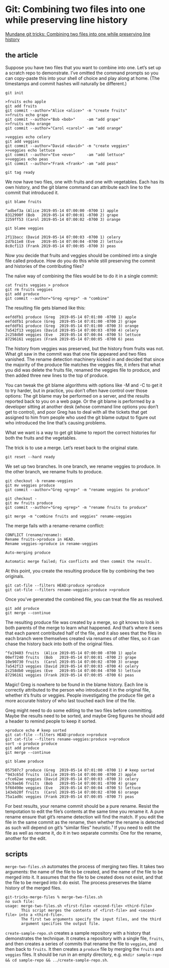 # Git: Combining two files into one while preserving line history

[Mundane git tricks: Combining two files into one while preserving line history
](https://devblogs.microsoft.com/oldnewthing/20190514-00/?p=102493)

## the article

Suppose you have two files that you want to combine into one. Let’s set up a scratch repo to demonstrate. I’ve omitted the command prompts so you can copy-paste this into your shell of choice and play along at home. (The timestamps and commit hashes will naturally be different.)

```
git init

>fruits echo apple
git add fruits
git commit --author="Alice <alice>" -m "create fruits"
>>fruits echo grape
git commit --author="Bob <bob>"     -am "add grape"
>>fruits echo orange
git commit --author="Carol <carol>" -am "add orange"

>veggies echo celery
git add veggies
git commit --author="David <david>" -m "create veggies"
>>veggies echo lettuce
git commit --author="Eve <eve>"     -am "add lettuce"
>>veggies echo peas
git commit --author="Frank <frank>" -am "add peas"

git tag ready

```

We now have two files, one with fruits and one with vegetables. Each has its own history, and the git blame command can attribute each line to the commit that introduced it.

```
git blame fruits

^adbef3a (Alice 2019-05-14 07:00:00 -0700 1) apple
8312990f (Bob   2019-05-14 07:00:01 -0700 2) grape
2259ff53 (Carol 2019-05-14 07:00:02 -0700 3) orange

git blame veggies

2f11bacc (David 2019-05-14 07:00:03 -0700 1) celery
2d7b11e8 (Eve   2019-05-14 07:00:04 -0700 2) lettuce
8c8cf113 (Frank 2019-05-14 07:00:05 -0700 3) peas
```

Now you decide that fruits and veggies should be combined into a single file called produce. How do you do this while still preserving the commit and histories of the contributing files?

The naïve way of combining the files would be to do it in a single commit:

```
cat fruits veggies > produce
git rm fruits veggies
git add produce
git commit --author="Greg <greg>" -m "combine"
```

The resulting file gets blamed like this:

```
eefddfb1 produce (Greg  2019-05-14 07:01:00 -0700 1) apple
eefddfb1 produce (Greg  2019-05-14 07:01:00 -0700 2) grape
eefddfb1 produce (Greg  2019-05-14 07:01:00 -0700 3) orange
7a542f13 veggies (David 2019-05-14 07:00:03 -0700 4) celery
2c258db0 veggies (Eve   2019-05-14 07:00:04 -0700 5) lettuce
87296161 veggies (Frank 2019-05-14 07:00:05 -0700 6) peas
```

The history from veggies was preserved, but the history from fruits was not. What git saw in the commit was that one file appeared and two files vanished. The rename detection machinery kicked in and decided that since the majority of the produce file matches the veggies file, it infers that what you did was delete the fruits file, renamed the veggies file to produce, and then added three new lines to the top of produce.

You can tweak the git blame algorithms with options like -M and -C to get it to try harder, but in practice, you don’t often have control over those options: The git blame may be performed on a server, and the results reported back to you on a web page. Or the git blame is performed by a developer sitting at another desk (whose command line options you don’t get to control), and poor Greg has to deal with all the tickets that get assigned to him from people who used the git blame output to figure out who introduced the line that’s causing problems.

What we want is a way to get git blame to report the correct histories for both the fruits and the vegetables.

The trick is to use a merge. Let’s reset back to the original state.

```
git reset --hard ready
```

We set up two branches. In one branch, we rename veggies to produce. In the other branch, we rename fruits to produce.

```
git checkout -b rename-veggies
git mv veggies produce
git commit --author="Greg <greg>" -m "rename veggies to produce"

git checkout -
git mv fruits produce
git commit --author="Greg <greg>" -m "rename fruits to produce"

git merge -m "combine fruits and veggies" rename-veggies
```

The merge fails with a rename-rename conflict:

```
CONFLICT (rename/rename):
Rename fruits->produce in HEAD.
Rename veggies->produce in rename-veggies

Auto-merging produce

Automatic merge failed; fix conflicts and then commit the result.
```

At this point, you create the resulting produce file by combining the two originals.

```
git cat-file --filters HEAD:produce >produce
git cat-file --filters rename-veggies:produce >>produce
```

Once you’ve generated the combined file, you can treat the file as resolved.

```
git add produce
git merge --continue
```

The resulting produce file was created by a merge, so git knows to look in both parents of the merge to learn what happened. And that’s where it sees that each parent contributed half of the file, and it also sees that the files in each branch were themselves created via renames of other files, so it can chase the history back into both of the original files.

```
^fa19403 fruits  (Alice 2019-05-14 07:00:00 -0700 1) apple
00ef7240 fruits  (Bob   2019-05-14 07:00:01 -0700 2) grape
10e90730 fruits  (Carol 2019-05-14 07:00:02 -0700 3) orange
7a542f13 veggies (David 2019-05-14 07:00:03 -0700 4) celery
2c258db0 veggies (Eve   2019-05-14 07:00:04 -0700 5) lettuce
87296161 veggies (Frank 2019-05-14 07:00:05 -0700 6) peas
```

Magic! Greg is nowhere to be found in the blame history. Each line is correctly attributed to the person who introduced it in the original file, whether it’s fruits or veggies. People investigating the produce file get a more accurate history of who last touched each line of the file.

Greg might need to do some editing to the two files before committing. Maybe the results need to be sorted, and maybe Greg figures he should add a header to remind people to keep it sorted.

```
>produce echo # keep sorted
git cat-file --filters HEAD:produce >>produce
git cat-file --filters rename-veggies:produce >>produce
sort -o produce produce
git add produce
git merge --continue

git blame produce

057507c7 produce (Greg  2019-05-14 07:01:00 -0700 1) # keep sorted
^943c65d fruits  (Alice 2019-05-14 07:00:00 -0700 2) apple
cfce62ae veggies (David 2019-05-14 07:00:03 -0700 3) celery
43c9aeb6 fruits  (Bob   2019-05-14 07:00:01 -0700 4) grape
5f60490e veggies (Eve   2019-05-14 07:00:04 -0700 5) lettuce
143eb20f fruits  (Carol 2019-05-14 07:00:02 -0700 6) orange
75a1ad0c veggies (Frank 2019-05-14 07:00:05 -0700 7) peas
```

For best results, your rename commit should be a pure rename. Resist the tempotation to edit the file’s contents at the same time you rename it. A pure rename ensure that git’s rename detection will find the match. If you edit the file in the same commit as the rename, then whether the rename is detected as such will depend on git’s “similar files” heuristic.¹ If you need to edit the file as well as rename it, do it in two separate commits: One for the rename, another for the edit.

## scripts

`merge-two-files.sh` automates the process of merging two files. It takes two arguments: the name of the file to be created, and the name of the file to be merged into it. It assumes that the file to be created does not exist, and that the file to be merged into it do exist. The process preserves the blame history of the merged files.

```
git-tricks-merge-files % merge-two-files.sh
no such file:
usage: merge-two-files.sh <first-file> <second-file> <third-file>
       This script merges the contents of <first-file> and <second-file> into a <third-file>.
       The first two arguments specify the input files, and the third
       argument specifies the output file.
```

`create-sample-repo.sh` creates a sample repository with a history that demonstrates the technique. It creates a repository with a single file, `fruits`, and then creates a series of commits that rename the file to `veggies`, and then back to `fruits`. It then creates a `produce` file by merging the `fruits` and `veggies` files.
It should be run in an empty directory, e.g. `mkdir sample-repo && cd sample-repo && ../create-sample-repo.sh`.
